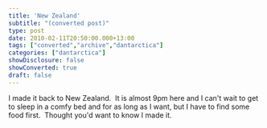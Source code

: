 ```yaml
---
title: 'New Zealand'
subtitle: "(converted post)"
type: post
date: 2010-02-11T20:50:00.000+13:00
tags: ["converted","archive","dantarctica"]
categories: ["dantarctica"]
showDisclosure: false
showConverted: true
draft: false
---
```


I made it back to New Zealand.  It is almost 9pm here and I can't wait to get to sleep in a comfy bed and for as long as I want, but I have to find some food first.  Thought you'd want to know I made it.